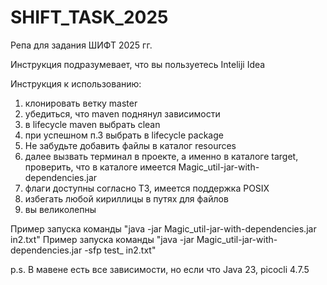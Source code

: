 # SHIFT_TASK_2025
Репа для задания ШИФТ 2025 гг.

Инструкция подразумевает, что вы пользуетесь Inteliji Idea

Инструкция к использованию:
1. клонировать ветку master
2. убедиться, что maven поднянул зависимости
3. в lifecycle maven выбрать clean
4. при успешном п.3 выбрать в lifecycle package
5. Не забудьте добавить файлы в каталог resources
6. далее вызвать терминал в проекте, а именно в каталоге target, проверить, что в каталоге имеется Magic_util-jar-with-dependencies.jar
7. флаги доступны согласно ТЗ, имеется поддержка POSIX
8. избегать любой кириллицы в путях для файлов
9. вы великолепны

Пример запуска команды "java -jar Magic_util-jar-with-dependencies.jar in2.txt" 
Пример запуска команды "java -jar Magic_util-jar-with-dependencies.jar -sfp test_  in2.txt"

p.s. В мавене есть все зависимости, но если что Java 23, picocli 4.7.5
